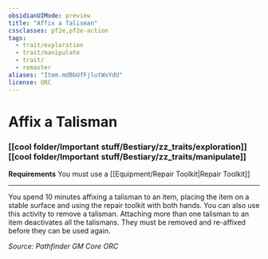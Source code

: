 ```yaml
---
obsidianUIMode: preview
title: "Affix a Talisman"
cssclasses: pf2e,pf2e-action
tags:
  - trait/exploration
  - trait/manipulate
  - trait/
  - remaster
aliases: "Item.mdBbUfFjlutWxYdU"
license: ORC
---
```

# Affix a Talisman

### [[cool folder/Important stuff/Bestiary/zz_traits/exploration]][[cool folder/Important stuff/Bestiary/zz_traits/manipulate]]






**Requirements** You must use a [[Equipment/Repair Toolkit|Repair Toolkit]]

* * *

You spend 10 minutes affixing a talisman to an item, placing the item on a stable surface and using the repair toolkit with both hands. You can also use this activity to remove a talisman. Attaching more than one talisman to an item deactivates all the talismans. They must be removed and re-affixed before they can be used again.

*Source: Pathfinder GM Core*
*ORC*